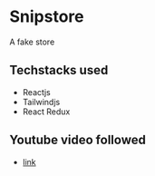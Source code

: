 # Snipstore

A fake store

## Techstacks used
- Reactjs
- Tailwindjs
- React Redux

## Youtube video followed
- [link](https://youtu.be/fi0nQc25xAw)
